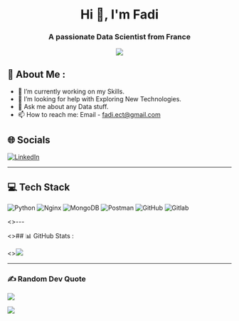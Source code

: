 <h1 align="center">Hi 👋, I'm Fadi</h1>
<h3 align="center">A passionate Data Scientist from France</h3>

<p align="center">
  <img src="https://media.tenor.com/lvLaG5hPCncAAAAC/data-analysis.gif">
</p>

## 💫 About Me :

- 🔭 I’m currently working on my Skills.
- 🤔 I’m looking for help with Exploring New Technologies.
- 💬 Ask me about any Data stuff.
- 📫 How to reach me: Email - fadi.ect@gmail.com

## 🌐 Socials

[![LinkedIn](https://img.shields.io/badge/LinkedIn-%230077B5.svg?logo=linkedin&logoColor=white)](https://www.linkedin.com/in/fadi-el-cheikh-taha/)

---

## 💻 Tech Stack

![Python](https://img.shields.io/badge/python-3670A0?style=for-the-badge&logo=python&logoColor=ffdd54) ![Nginx](https://img.shields.io/badge/nginx-%23009639.svg?style=for-the-badge&logo=nginx&logoColor=white) ![MongoDB](https://img.shields.io/badge/MongoDB-%234ea94b.svg?style=for-the-badge&logo=mongodb&logoColor=white) ![Postman](https://img.shields.io/badge/Postman-FF6C37?style=for-the-badge&logo=postman&logoColor=white) ![GitHub](https://img.shields.io/badge/GitHub-000000?style=for-the-badge&logo=GitHub) ![Gitlab](https://img.shields.io/badge/Gitlab-FC6D26?style=for-the-badge&logo=Gitlab)

<>---

<>## 📊 GitHub Stats :

<>![](https://github-readme-streak-stats.herokuapp.com/?user=nexus9111&theme=gruvbox&hide_border=false)

---

### ✍️ Random Dev Quote

![](https://quotes-github-readme.vercel.app/api?type=horizontal&theme=gruvbox)

[![](https://visitcount.itsvg.in/api?id=nexus9111&icon=0&color=7)](https://visitcount.itsvg.in)
